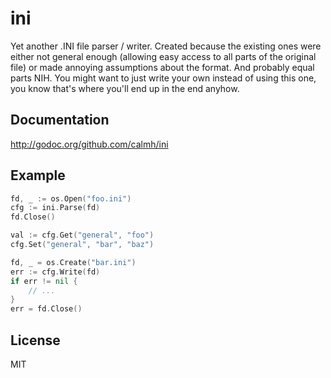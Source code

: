 ini
===

Yet another .INI file parser / writer. Created because the existing ones
were either not general enough (allowing easy access to all parts of the
original file) or made annoying assumptions about the format. And
probably equal parts NIH. You might want to just write your own instead
of using this one, you know that's where you'll end up in the end
anyhow.

Documentation
-------------

http://godoc.org/github.com/calmh/ini

Example
-------

```go
fd, _ := os.Open("foo.ini")
cfg := ini.Parse(fd)
fd.Close()

val := cfg.Get("general", "foo")
cfg.Set("general", "bar", "baz")

fd, _ = os.Create("bar.ini")
err := cfg.Write(fd)
if err != nil {
	// ...
}
err = fd.Close()

```

License
-------

MIT

